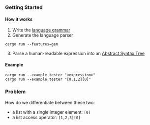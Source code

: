 ### Getting Started

#### How it works

1. Write the [language grammar](./src/grammar)
2. Generate the language parser

```
cargo run --features=gen
```

3. Parse a human-readable expression into an [Abstract Syntax Tree](https://en.wikipedia.org/wiki/Abstract_syntax_tree)

#### Example

```
cargo run --example tester "<expression>"
cargo run --example tester "[0,1,2][0]"
```

### Problem
How do we differentiate between these two:
- a list with a single integer element: `[0]`
- a list access operator: `[1,2,3][0]`
